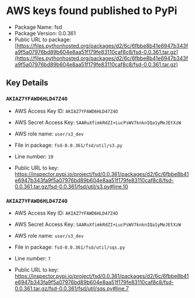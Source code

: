 # AWS keys found published to PyPi

* Package Name: fsd
* Package Version: 0.0.361
* Public URL to package: [https://files.pythonhosted.org/packages/d2/6c/6fbbe8b41e6947b343fa9f5a07976bd89b604e8aa51f179fe83110caf8c8/fsd-0.0.361.tar.gz](https://files.pythonhosted.org/packages/d2/6c/6fbbe8b41e6947b343fa9f5a07976bd89b604e8aa51f179fe83110caf8c8/fsd-0.0.361.tar.gz)

## Key Details

### `AKIAZ7YFAWD6HLD47Z4O`

* AWS Access Key ID: `AKIAZ7YFAWD6HLD47Z4O`
* AWS Secret Access Key: `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` 
* AWS role name: `user/s3_dev`
* File in package: `fsd-0.0.361/fsd/util/s3.py`
* Line number: `10`

* Public URL to key: https://inspector.pypi.io/project/fsd/0.0.361/packages/d2/6c/6fbbe8b41e6947b343fa9f5a07976bd89b604e8aa51f179fe83110caf8c8/fsd-0.0.361.tar.gz/fsd-0.0.361/fsd/util/s3.py#line.10



### `AKIAZ7YFAWD6HLD47Z4O`

* AWS Access Key ID: `AKIAZ7YFAWD6HLD47Z4O`
* AWS Secret Access Key: `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` 
* AWS role name: `user/s3_dev`
* File in package: `fsd-0.0.361/fsd/util/sqs.py`
* Line number: `7`

* Public URL to key: https://inspector.pypi.io/project/fsd/0.0.361/packages/d2/6c/6fbbe8b41e6947b343fa9f5a07976bd89b604e8aa51f179fe83110caf8c8/fsd-0.0.361.tar.gz/fsd-0.0.361/fsd/util/sqs.py#line.7


